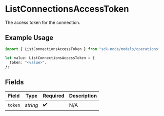 # ListConnectionsAccessToken

The access token for the connection.

## Example Usage

```typescript
import { ListConnectionsAccessToken } from "sdk-node/models/operations";

let value: ListConnectionsAccessToken = {
  token: "<value>",
};
```

## Fields

| Field              | Type               | Required           | Description        |
| ------------------ | ------------------ | ------------------ | ------------------ |
| `token`            | *string*           | :heavy_check_mark: | N/A                |